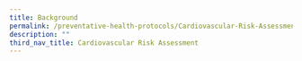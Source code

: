 ```yaml
---
title: Background
permalink: /preventative-health-protocols/Cardiovascular-Risk-Assessment/Background/
description: ""
third_nav_title: Cardiovascular Risk Assessment
---
```

